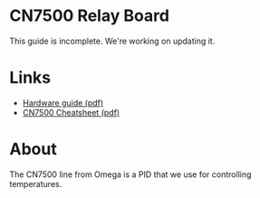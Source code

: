# CN7500 Relay Board

This guide is incomplete. We're working on updating it.

# Links

* [Hardware guide (pdf)](cn7500_hardware_guide.pdf)
* [CN7500 Cheatsheet (pdf)](cn7500_cheatsheet.pdf)

# About

The CN7500 line from Omega is a PID that we use for controlling temperatures.

